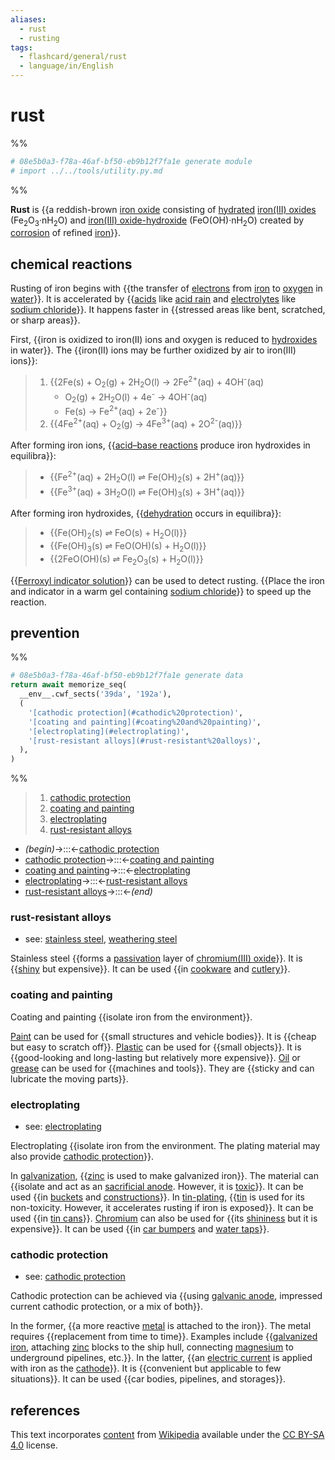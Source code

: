 ```yaml
---
aliases:
  - rust
  - rusting
tags:
  - flashcard/general/rust
  - language/in/English
---
```


# rust

%%

```Python
# 08e5b0a3-f78a-46af-bf50-eb9b12f7fa1e generate module
# import ../../tools/utility.py.md
```

%%

__Rust__ is {{a reddish-brown [iron oxide](iron%20oxide.md) consisting of [hydrated](hydrate.md) [iron(III) oxides](iron(III)%20oxide.md) (Fe<sub>2</sub>O<sub>3</sub>·nH<sub>2</sub>O) and [iron(III) oxide-hydroxide](iron(III)%20oxide-hydroxide.md) (FeO(OH)·nH<sub>2</sub>O) created by [corrosion](corrosion.md) of refined [iron](iron.md)}}. <!--SR:!2024-07-23,251,210-->

## chemical reactions

Rusting of iron begins with {{the transfer of [electrons](electron.md) from [iron](iron.md) to [oxygen](oxygen.md) in [water](water.md)}}. It is accelerated by {{[acids](acid.md) like [acid rain](acid%20rain.md) and [electrolytes](electrolyte.md) like [sodium chloride](sodium%20chloride.md)}}. It happens faster in {{stressed areas like bent, scratched, or sharp areas}}. <!--SR:!2025-12-05,662,270!2025-01-26,450,310!2024-07-06,301,250-->

First, {{iron is oxidized to iron(II) ions and oxygen is reduced to [hydroxides](hydroxide.md) in water}}. The {{iron(II) ions may be further oxidized by air to iron(III) ions}}: <!--SR:!2024-06-16,268,250!2025-08-26,613,310-->

> 1. {{2Fe(s) + O<sub>2</sub>(g) + 2H<sub>2</sub>O(l) → 2Fe<sup>2+</sup>(aq) + 4OH<sup>-</sup>(aq)
>     - O<sub>2</sub>(g) + 2H<sub>2</sub>O(l) + 4e<sup>-</sup> → 4OH<sup>-</sup>(aq)
>     - Fe(s) → Fe<sup>2+</sup>(aq) + 2e<sup>-</sup>}}
> 2. {{4Fe<sup>2+</sup>(aq) + O<sub>2</sub>(g) → 4Fe<sup>3+</sup>(aq) + 2O<sup>2-</sup>(aq)}} <!--SR:!2025-10-08,601,270-->

After forming iron ions, {{[acid–base reactions](acid–base%20reaction.md) produce iron hydroxides in equilibra}}: <!--SR:!2024-05-26,84,230-->

> - {{Fe<sup>2+</sup>(aq) + 2H<sub>2</sub>O(l) ⇌ Fe(OH)<sub>2</sub>(s) + 2H<sup>+</sup>(aq)}}
> - {{Fe<sup>3+</sup>(aq) + 3H<sub>2</sub>O(l) ⇌ Fe(OH)<sub>3</sub>(s) + 3H<sup>+</sup>(aq)}} <!--SR:!2025-03-03,507,310!2024-04-26,299,330-->

After forming iron hydroxides, {{[dehydration](dehydration%20reaction.md) occurs in equilibra}}: <!--SR:!2024-05-10,313,330-->

> - {{Fe(OH)<sub>2</sub>(s) ⇌ FeO(s) + H<sub>2</sub>O(l)}}
> - {{Fe(OH)<sub>3</sub>(s) ⇌ FeO(OH)(s) + H<sub>2</sub>O(l)}}
> - {{2FeO(OH)(s) ⇌ Fe<sub>2</sub>O<sub>3</sub>(s) + H<sub>2</sub>O(l)}} <!--SR:!2025-12-26,763,330!2024-07-01,327,290!2026-07-15,860,330-->

{{[Ferroxyl indicator solution](ferroxyl%20indicator%20solution.md)}} can be used to detect rusting. {{Place the iron and indicator in a warm gel containing [sodium chloride](sodium%20chloride.md)}} to speed up the reaction. <!--SR:!2024-08-12,358,290!2025-02-28,422,250-->

## prevention

%%

```Python
# 08e5b0a3-f78a-46af-bf50-eb9b12f7fa1e generate data
return await memorize_seq(
  __env__.cwf_sects('39da', '192a'),
  (
    '[cathodic protection](#cathodic%20protection)',
    '[coating and painting](#coating%20and%20painting)',
    '[electroplating](#electroplating)',
    '[rust-resistant alloys](#rust-resistant%20alloys)',
  ),
)
```

%%

<!--08e5b0a3-f78a-46af-bf50-eb9b12f7fa1e generate section="39da"--><!-- The following content is generated at 2024-03-07T10:32:08.813444+08:00. Any edits will be overridden! -->

> 1. [cathodic protection](#cathodic%20protection)
> 2. [coating and painting](#coating%20and%20painting)
> 3. [electroplating](#electroplating)
> 4. [rust-resistant alloys](#rust-resistant%20alloys)

<!--/08e5b0a3-f78a-46af-bf50-eb9b12f7fa1e-->

<!--08e5b0a3-f78a-46af-bf50-eb9b12f7fa1e generate section="192a"--><!-- The following content is generated at 2024-01-04T20:17:52.534830+08:00. Any edits will be overridden! -->

- _(begin)_→:::←[cathodic protection](#cathodic%20protection) <!--SR:!2024-05-12,315,330!2024-04-06,286,330-->
- [cathodic protection](#cathodic%20protection)→:::←[coating and painting](#coating%20and%20painting) <!--SR:!2024-08-18,375,310!2024-07-21,261,310-->
- [coating and painting](#coating%20and%20painting)→:::←[electroplating](#electroplating) <!--SR:!2024-07-24,131,310!2024-04-04,282,330-->
- [electroplating](#electroplating)→:::←[rust-resistant alloys](#rust-resistant%20alloys) <!--SR:!2024-04-20,104,290!2024-06-15,114,290-->
- [rust-resistant alloys](#rust-resistant%20alloys)→:::←_(end)_ <!--SR:!2024-04-20,293,330!2024-05-17,315,330-->

<!--/08e5b0a3-f78a-46af-bf50-eb9b12f7fa1e-->

### rust-resistant alloys

- see: [stainless steel](stainless%20steel.md), [weathering steel](weathering%20steel.md)

Stainless steel {{forms a [passivation](passivation%20(chemistry).md) layer of [chromium(III) oxide](chromium(III)%20oxide.md)}}. It is {{[shiny](gloss%20(optics)) but expensive}}. It can be used {{in [cookware](cookware.md) and [cutlery](cutlery.md)}}. <!--SR:!2025-05-15,538,310!2026-07-01,847,290!2024-12-30,472,310-->

### coating and painting

Coating and painting {{isolate iron from the environment}}. <!--SR:!2027-03-03,1109,350-->

[Paint](paint.md) can be used for {{small structures and vehicle bodies}}. It is {{cheap but easy to scratch off}}. [Plastic](plastic.md) can be used for {{small objects}}. It is {{good-looking and long-lasting but relatively more expensive}}. [Oil](oil.md) or [grease](grease.md) can be used for {{machines and tools}}. They are {{sticky and can lubricate the moving parts}}. <!--SR:!2025-08-05,532,250!2025-06-03,556,310!2024-04-05,285,330!2024-06-07,272,250!2025-04-27,529,310!2025-05-26,501,270-->

### electroplating

- see: [electroplating](electroplating.md)

Electroplating {{isolate iron from the environment. The plating material may also provide [cathodic protection](#cathodic%20protection)}}. <!--SR:!2025-06-14,520,270-->

In [galvanization](galvanization.md), {{[zinc](zinc.md) is used to make galvanized iron}}. The material can {{isolate and act as an [sacrificial anode](galvanic%20anode.md). However, it is [toxic](toxicity.md)}}. It can be used {{in [buckets](buckets.md) and [constructions](construction.md)}}. In [tin-plating](tinning.md), {{[tin](tin.md) is used for its non-toxicity. However, it accelerates rusting if iron is exposed}}. It can be used {{in [tin cans](tin%20can.md)}}. [Chromium](chromium.md) can also be used for {{its [shininess](gloss%20(optics).md) but it is expensive}}. It can be used {{in [car bumpers](car%20bumper.md) and [water taps](water%20tap.md)}}. <!--SR:!2025-01-09,394,250!2024-12-13,440,270!2024-04-16,165,210!2024-09-24,391,290!2024-05-11,314,330!2025-08-22,558,270!2024-09-21,357,290-->

### cathodic protection

- see: [cathodic protection](cathodic%20protection.md)

Cathodic protection can be achieved via {{using [galvanic anode](galvanic%20anode.md), impressed current cathodic protection, or a mix of both}}. <!--SR:!2024-12-18,466,310-->

In the former, {{a more reactive [metal](metal.md) is attached to the iron}}. The metal requires {{replacement from time to time}}. Examples include {{[galvanized iron](galvanization.md), attaching [zinc](zinc.md) blocks to the ship hull, connecting [magnesium](magnesium.md) to underground pipelines, etc.}}. In the latter, {{an [electric current](electric%20current.md) is applied with iron as the [cathode](cathode.md)}}. It is {{convenient but applicable to few situations}}. It can be used {{car bodies, pipelines, and storages}}. <!--SR:!2024-04-08,238,270!2024-04-27,300,330!2024-11-28,391,270!2025-07-01,520,270!2024-06-30,326,290!2024-03-20,187,230-->

## references

This text incorporates [content](https://en.wikipedia.org/wiki/rust) from [Wikipedia](Wikipedia.md) available under the [CC BY-SA 4.0](https://creativecommons.org/licenses/by-sa/4.0/) license.
